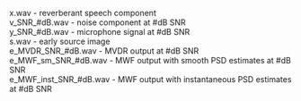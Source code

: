 x.wav                     - reverberant speech component  
v_SNR_#dB.wav             - noise component at #dB SNR  
y_SNR_#dB.wav             - microphone signal at #dB SNR  
s.wav                     - early source image  
e_MVDR_SNR_#dB.wav        - MVDR output at #dB SNR  
e_MWF_sm_SNR_#dB.wav      - MWF output with smooth PSD estimates at #dB SNR  
e_MWF_inst_SNR_#dB.wav    - MWF output with instantaneous PSD estimates at #dB SNR
